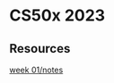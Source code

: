 # CS50x 2023
## Resources
  [week 01/notes](https://github.com/lazydukk/cs50/blob/main/2022/weeks/01/README.md)
